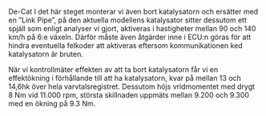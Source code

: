 De-Cat
I det här steget monterar vi även bort katalysatorn och ersätter med en ”Link Pipe”, på den aktuella modellens katalysator sitter dessutom ett spjäll som enligt analyser vi gjort, aktiveras i hastigheter mellan 90 och 140 km/h på 6:e växeln. Därför måste även åtgärder inne i ECU:n göras för att hindra eventuella felkoder att aktiveras eftersom kommunikationen ked katalysatorn är bruten.

När vi kontrollmäter effekten av att ta bort katalysatorn får vi en effektökning i förhållande till att ha katalysatorn, kvar på mellan 13 och 14,6hk över hela varvtalsregistret. Dessutom höjs vridmomentet med drygt 8 Nm vid 11.000 rpm, största skillnaden uppmäts mellan 9.200 och 9.300 med en ökning på 9.3 Nm. 
